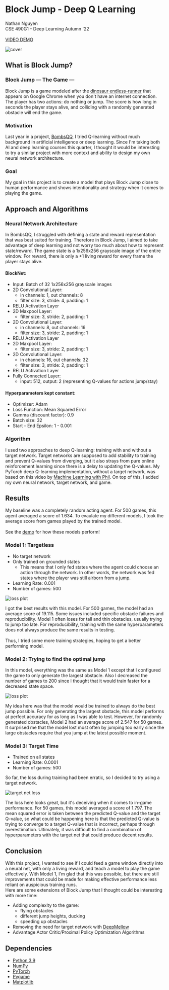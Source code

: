 # Block Jump - Deep Q Learning
Nathan Nguyen\
CSE 490G1 - Deep Learning Autumn '22\
\
[VIDEO DEMO](TODO)

![cover](img/cover.png)

## **What is Block Jump?**

### **Block Jump — The Game —**
Block Jump is a game modeled after the [dinosaur endless-runner](https://en.wikipedia.org/wiki/Dinosaur_Game) 
that appears on Google Chrome when you don't have an internet connection. The player has two actions: 
do nothing or jump. The score is how long in seconds the player stays alive, and colliding with a randomly generated
obstacle will end the game.

### **Motivation**
Last year in a project, [BombsQQ](https://github.com/nathnguy/BombsQQ), I tried Q-learning without much 
background in artificial intelligence or deep learning. Since I'm taking both AI and deep learning
courses this quarter, I thought it would be interesting to try a similar project with more context
and ability to design my own neural network architecture.

### **Goal**
My goal in this project is to create a model that plays Block Jump close to human performance
and shows intentionality and strategy when it comes to playing the game.

## **Approach and Algorithms**

### **Neural Network Architecture**
In BombsQQ, I struggled with defining a state and reward representation that was best suited for training.
Therefore in Block Jump, I aimed to take advantage of deep learning and not worry too much about how
to represent state/reward. The game state is a 1x256x256 grayscale image of the entire window. For reward,
there is only a +1 living reward for every frame the player stays alive.

#### **BlockNet:**
- Input: Batch of 32 1x256x256 grayscale images
- 2D Convolutional Layer:
    - in channels: 1, out channels: 8
    - filter size: 3, stride: 4, padding: 1
- RELU Activation Layer
- 2D Maxpool Layer:
    - filter size: 3, stride: 2, padding: 1
- 2D Convolutional Layer:
    - in channels: 8, out channels: 16
    - filter size: 3, stride: 2, padding: 1
- RELU Activation Layer
- 2D Maxpool Layer:
    - filter size: 3, stride: 2, padding: 1
- 2D Convolutional Layer:
    - in channels: 16, out channels: 32
    - filter size: 3, stride: 2, padding: 1
- RELU Activation Layer
- Fully Connected Layer:
    - input: 512, output: 2 (representing Q-values for actions jump/stay)

#### **Hyperparameters kept constant:**
- Optimizer: Adam
- Loss Function: Mean Squared Error
- Gamma (discount factor): 0.9
- Batch size: 32
- Start - End Epsilon: 1 - 0.001

### **Algorithm**
I used two approaches to deep Q-learning: training with and without a target network. Target networks
are supposed to add stability to training and prevent Q-values from diverging, but it also strays
from pure online reinforcement learning since there is a delay to updating the Q-values. My PyTorch deep
Q-learning implementation, without a target network, was based on this video by 
[Machine Learning with Phil](https://www.youtube.com/watch?v=wc-FxNENg9U). On top of this, I added my own
neural network, target network, and game.

## **Results**
My baseline was a completely random acting agent. For 500 games, this agent averaged a score of 1.634.
To evaulate my different models, I took the average score from games played by the trained model.\
\
See the [demo](TODO) for how these models perform!

### Model 1: Targetless
- No target network
- Only trained on grounded states
    - This means that I only fed states where the agent could choose an action through the network.
    In other words, the network was fed states where the player was still airborn from a jump.
- Learning Rate: 0.001
- Number of games: 500

![loss plot](img/2_loss_plot.png)

I got the best results with this model. For 500 games, the model had
an average score of 19.115. Some issues included specific obstacle failures and reproducibility.
Model 1 often loses for tall and thin obstacles, usually trying to jump too late. For reproducibility,
training with the same hyperparameters does not always produce the same results in testing.\
\
Thus, I tried some more training strategies, hoping to get a better performing model.

### Model 2: Trying to find the optimal jump

In this model, everything was the same as Model 1 except that I configured the game to only generate the largest obstacle.
Also I decreased the number of games to 200 since I thought that it would train faster for a decreased state space.

![loss plot](img/max_obstacle_loss_plot.png)

My idea here was that the model would be trained to always do the best jump possible. For only generating the largest
obstacle, this model performs at perfect accuracy for as long as I was able to test. However, for randomly generated
obstacles, Model 2 had an average score of 2.547 for 50 games. It surprised me that the model lost most often by jumping
too early since the large obstacles require that you jump at the latest possible moment.

### Model 3: Target Time
- Trained on all states
- Learning Rate: 0.0001
- Number of games: 500

So far, the loss during training had been erratic, so I decided to try using a target network.

![target net loss](img/train_all_states_loss_plot.png)

The loss here looks great, but it's deceiving when it comes to in-game performance. For 50 games,
this model averaged a score of 1.797. The mean squared error is taken between the predicted Q-value
and the target Q-value, so what could be happening here is that the predicted Q-value is trying to converge
to a target Q-value that is incorrect, perhaps through overestimation. Ultimately, it was difficult to find
a combination of hyperparameters with the target net that could produce decent results.

## **Conclusion**
With this project, I wanted to see if I could feed a game window directly into a neural net, with only a living
reward, and teach a model to play the game effectively. With Model 1, I'm glad that this was possible, but there
are still improvements that could be made for making effective performance less reliant on auspicious training runs.\
Here are some extensions of Block Jump that I thought could be interesting with more time:
- Adding complexity to the game:
    - flying obstacles
    - different jump heights, ducking
    - speeding up obstacles
- Removing the need for target network with [DeepMellow](https://www.ijcai.org/proceedings/2019/0379.pdf)
- Advantage Actor Critic/Proximal Policy Optimization Algorithms

## **Dependencies**
- [Python 3.9](https://www.python.org/downloads/release/python-390/)
- [NumPy](https://numpy.org/doc/stable/index.html)
- [PyTorch](https://pytorch.org/)
- [Pygame](https://www.pygame.org/news)
- [Matplotlib](https://matplotlib.org/)
